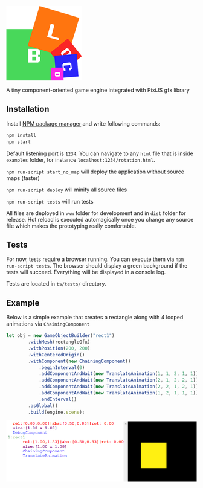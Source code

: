 ![logo](docs/logo.png)

A tiny component-oriented game engine integrated with PixiJS gfx library

## Installation

Install <a href="https://www.npmjs.com/" target="_blank">NPM package manager</a> and write following commands:

```bash
npm install
npm start
```

Default listening port is `1234`. You can navigate to any `html` file that is inside `examples` folder, for instance `localhost:1234/rotation.html`.

`npm run-script start_no_map` will deploy the application without source maps (faster)

`npm run-script deploy` will minify all source files

`npm run-script tests` will run tests 

All files are deployed in `www` folder for development and in `dist` folder for release. Hot reload is executed automagically once you change any source file which makes the prototyping really comfortable. 

## Tests
For now, tests require a browser running. You can execute them via `npm run-script tests`. The browser should display a green background if the tests will succeed. Everything will be displayed in a console log.

Tests are located in `ts/tests/` directory.


## Example

Below is a simple example that creates a rectangle along with 4 looped animations via `ChainingComponent`

```Typescript
let obj = new GameObjectBuilder("rect1")
		.withMesh(rectangleGfx)
		.withPosition(200, 200)
		.withCenteredOrigin()
		.withComponent(new ChainingComponent()
			.beginInterval(0)
			.addComponentAndWait(new TranslateAnimation(1, 1, 2, 1, 1)))
			.addComponentAndWait(new TranslateAnimation(2, 1, 2, 2, 1)))
			.addComponentAndWait(new TranslateAnimation(2, 2, 1, 2, 1)))
			.addComponentAndWait(new TranslateAnimation(1, 2, 1, 1, 1)))
			.endInterval()
		.asGlobal()
		.build(engine.scene);
```

![example](docs/example.png)